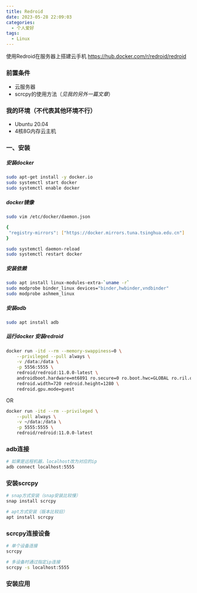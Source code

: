 ```yaml
---
title: Redroid
date: 2023-05-28 22:09:03
categories:
  - 个人爱好
tags: 
  - Linux
---
```


使用Redroid在服务器上搭建云手机
https://hub.docker.com/r/redroid/redroid

### 前置条件
* 云服务器
* scrcpy的使用方法（*见我的另外一篇文章*）

### 我的环境（不代表其他环境不行）
* Ubuntu 20.04
* 4核8G内存云主机

<!-- more -->

### 一、安装

##### 安装docker

``` bash
sudo apt-get install -y docker.io
sudo systemctl start docker
sudo systemctl enable docker
```

##### docker镜像
``` bash
sudo vim /etc/docker/daemon.json

{
 "registry-mirrors": ["https://docker.mirrors.tuna.tsinghua.edu.cn"]
}

sudo systemctl daemon-reload
sudo systemctl restart docker
```

##### 安装依赖

``` bash
sudo apt install linux-modules-extra-`uname -r`
sudo modprobe binder_linux devices="binder,hwbinder,vndbinder"
sudo modprobe ashmem_linux
```

##### 安装adb

``` bash
sudo apt install adb
```

##### 运行docker 安装redroid
``` bash
docker run -itd --rm --memory-swappiness=0 \
    --privileged --pull always \
    -v /data:/data \
    -p 5556:5555 \
    redroid/redroid:11.0.0-latest \
    androidboot.hardware=mt6891 ro.secure=0 ro.boot.hwc=GLOBAL ro.ril.oem.imei=861503068361145 ro.ril.oem.imei1=861503068361145 ro.ril.oem.imei2=861503068361148 ro.ril.miui.imei0=861503068361148 ro.product.manufacturer=Xiaomi ro.build.product=chopin \
    redroid.width=720 redroid.height=1280 \
    redroid.gpu.mode=guest
```

OR

``` bash
docker run -itd --rm --privileged \
    --pull always \
    -v ~/data:/data \
    -p 5555:5555 \
    redroid/redroid:11.0.0-latest
```

### adb连接
``` bash
# 如果是远程机器，localhost改为对应的ip
adb connect localhost:5555
```

### 安装scrcpy
``` bash
# snap方式安装（snap安装比较慢）
snap install scrcpy

# apt方式安装（版本比较旧）
apt install scrcpy
```

### scrcpy连接设备
``` bash
# 单个设备连接
scrcpy

# 多设备时通过指定ip连接
scrcpy -s localhost:5555
```

### 安装应用
